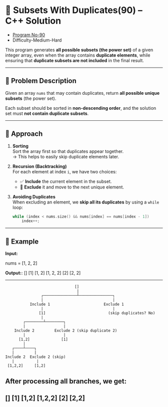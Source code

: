 # 🧩 Subsets With Duplicates(90) – C++ Solution

- [Program No-90](https://leetcode.com/problems/subsets-ii/)
- Difficulty-Medium-Hard

This program generates **all possible subsets (the power set)** of a given integer array, even when the array contains **duplicate elements**, while ensuring that **duplicate subsets are not included** in the final result.

---

## 📘 Problem Description

Given an array `nums` that may contain duplicates, return **all possible unique subsets** (the power set).

Each subset should be sorted in **non-descending order**, and the solution set must **not contain duplicate subsets**.

---

## 🧠 Approach

1. **Sorting**  
   Sort the array first so that duplicates appear together.  
   → This helps to easily skip duplicate elements later.

2. **Recursion (Backtracking)**  
   For each element at index `i`, we have two choices:
   - ✅ **Include** the current element in the subset.
   - 🚫 **Exclude** it and move to the next unique element.

3. **Avoiding Duplicates**  
   When excluding an element, we **skip all its duplicates** by using a `while` loop:
   ```cpp
   while (index < nums.size() && nums[index] == nums[index - 1])
       index++;


---

## 🧩 Example

**Input:**

nums = [1, 2, 2]

**Output:**:
[]
[1]
[1, 2]
[1, 2, 2]
[2]
[2, 2]

---
```
                               []
                                |
                ┌───────────────┴───────────────┐
                |                               |
           Include 1                        Exclude 1
                |                               |
               [1]                            (skip duplicates? No)
                |
        ┌────────┴────────┐
        |                 |
    Include 2         Exclude 2 (skip duplicate 2)
        |                 |
      [1,2]              [1]
        |
   ┌────┴────┐
   |         |
Include 2  Exclude 2 (skip)
   |          |
 [1,2,2]     [1,2]

```

**After processing all branches, we get:**
----------------------------------------
[]
[1]
[1,2]
[1,2,2]
[2]
[2,2]
----------------------------------------
